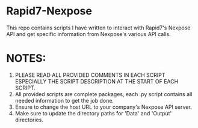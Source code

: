 # Rapid7-Nexpose
This repo contains scripts I have written to interact with Rapid7's Nexpose API and get specific information from Nexpose's various API calls.

# NOTES:
1. PLEASE READ ALL PROVIDED COMMENTS IN EACH SCRIPT ESPECIALLY THE SCRIPT DESCRIPTION AT THE START OF EACH SCRIPT.
2. All provided scripts are complete packages, each .py script contains all needed information to get the job done.
3. Ensure to change the host URL to your company's Nexpose API server.
4. Make sure to update the directory paths for 'Data' and 'Output' directories. 


